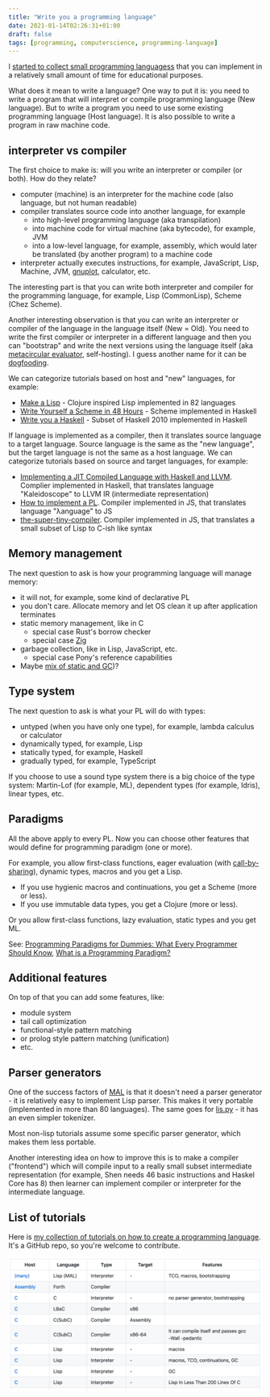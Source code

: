 ```yaml
---
title: "Write you a programming language"
date: 2021-01-14T02:26:31+01:00
draft: false
tags: [programming, computerscience, programming-language]
---
```


I [started to collect small programming languagess](https://github.com/stereobooster/write-you-a-programming-language) that you can implement in a relatively small amount of time for educational purposes.

What does it mean to write a language? One way to put it is: you need to write a program that will interpret or compile programming language (New language). But to write a program you need to use some existing programming language (Host language). It is also possible to write a program in raw machine code.

## interpreter vs compiler

The first choice to make is: will you write an interpreter or compiler (or both). How do they relate?

- computer (machine) is an interpreter for the machine code (also language, but not human readable)
- compiler translates source code into another language, for example
  - into high-level programming language (aka transpilation)
  - into machine code for virtual machine (aka bytecode), for example, JVM
  - into a low-level language, for example, assembly, which would later be translated (by another program) to a machine code
- interpreter actually executes instructions, for example, JavaScript, Lisp, Machine, JVM, [gnuplot](http://www.gnuplot.info/), calculator, etc.

The interesting part is that you can write both interpreter and compiler for the programming language, for example, Lisp (CommonLisp), Scheme (Chez Scheme).

Another interesting observation is that you can write an interpreter or compiler of the language in the language itself (New = Old). You need to write the first compiler or interpreter in a different language and then you can "bootstrap" and write the next versions using the language itself (aka [metacircular evaluator](https://www.youtube.com/watch?v=aAlR3cezPJg), self-hosting). I guess another name for it can be [dogfooding](https://dictionary.cambridge.org/dictionary/english/dogfooding).

We can categorize tutorials based on host and "new" languages, for example:

- [Make a Lisp](https://github.com/kanaka/mal) - Clojure inspired Lisp implemented in 82 languages
- [Write Yourself a Scheme in 48 Hours](https://upload.wikimedia.org/wikipedia/commons/a/aa/Write_Yourself_a_Scheme_in_48_Hours.pdf) - Scheme implemented in Haskell
- [Write you a Haskell](http://dev.stephendiehl.com/fun/) - Subset of Haskell 2010 implemented in Haskell

If language is implemented as a compiler, then it translates source language to a target language. Source language is the same as the "new language", but the target language is not the same as a host language. We can categorize tutorials based on source and target languages, for example:

- [Implementing a JIT Compiled Language with Haskell and LLVM](https://www.stephendiehl.com/llvm/#the-basic-language). Complier implemented in Haskell, that translates language "Kaleidoscope" to LLVM IR (intermediate representation)
- [How to implement a PL](http://lisperator.net/pltut/dream). Compiler implemented in JS, that translates language "λanguage" to JS
- [the-super-tiny-compiler](https://github.com/jamiebuilds/the-super-tiny-compiler). Compiler implemented in JS, that translates a small subset of Lisp to C-ish like syntax

## Memory management

The next question to ask is how your programming language will manage memory:

- it will not, for example, some kind of declarative PL
- you don't care. Allocate memory and let OS clean it up after application terminates
- static memory management, like in C
  - special case Rust's borrow checker
  - special case [Zig](https://ziglang.org/learn/overview/#manual-memory-management)
- garbage collection, like in Lisp, JavaScript, etc.
  - special case Pony's reference capabilities
- Maybe [mix of static and GC](https://jondgoodwin.com/pling/gmm.pdf))?

## Type system

The next question to ask is what your PL will do with types:

- untyped (when you have only one type), for example, lambda calculus or calculator
- dynamically typed, for example, Lisp
- statically typed, for example, Haskell
- gradually typed, for example, TypeScript

If you choose to use a sound type system there is a big choice of the type system: Martin-Lof (for example, ML), dependent types (for example, Idris), linear types, etc.

## Paradigms

All the above apply to every PL. Now you can choose other features that would define for programming paradigm (one or more).

For example, you allow first-class functions, eager evaluation (with [call-by-sharing](https://stereobooster.com/posts/call-by-name-by-reference-by-sharing/)), dynamic types, macros and you get a Lisp.

- If you use hygienic macros and continuations, you get a Scheme (more or less).
- If you use immutable data types, you get a Clojure (more or less).

Or you allow first-class functions, lazy evaluation, static types and you get ML.

See: [Programming Paradigms for Dummies: What Every Programmer Should Know](https://www.researchgate.net/publication/241111987_Programming_Paradigms_for_Dummies_What_Every_Programmer_Should_Know), [What is a Programming Paradigm?](https://pling.jondgoodwin.com/post/what-is-a-programming-paradigm/)

## Additional features

On top of that you can add some features, like:

- module system
- tail call optimization
- functional-style pattern matching
- or prolog style pattern matching (unification)
- etc.

## Parser generators

One of the success factors of [MAL](https://github.com/kanaka/mal) is that it doesn't need a parser generator - it is relatively easy to implement Lisp parser. This makes it very portable (implemented in more than 80 languages). The same goes for [lis.py](https://norvig.com/lispy.html) - it has an even simpler tokenizer.

Most non-lisp tutorials assume some specific parser generator, which makes them less portable.

Another interesting idea on how to improve this is to make a compiler ("frontend") which will compile input to a really small subset intermediate representation (for example, Shen needs 46 basic instructions and Haskel Core has 8) then learner can implement compiler or interpreter for the intermediate language.

## List of tutorials

Here is [my collection of tutorials on how to create a programming language](https://github.com/stereobooster/write-you-a-programming-language). It's a GitHub repo, so you're welcome to contribute.

![Screenshot of github repo](./screenshot.png)